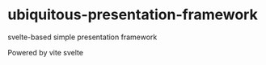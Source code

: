 # ubiquitous-presentation-framework
svelte-based simple presentation framework

Powered by vite svelte

